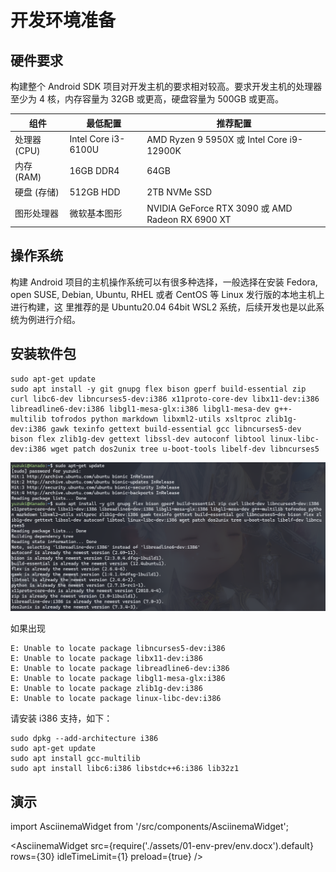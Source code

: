 # 开发环境准备

## 硬件要求

构建整个 Android SDK 项目对开发主机的要求相对较高。要求开发主机的处理器至少为 4 核，内存容量为 32GB 或更高，硬盘容量为 500GB 或更高。

| 组件         | 最低配置            | 推荐配置                                         |
| ------------ | ------------------- | ------------------------------------------------ |
| 处理器 (CPU) | Intel Core i3-6100U | AMD Ryzen 9 5950X 或 Intel Core i9-12900K        |
| 内存 (RAM)   | 16GB DDR4           | 64GB                                             |
| 硬盘 (存储)  | 512GB HDD           | 2TB NVMe SSD                                     |
| 图形处理器   | 微软基本图形        | NVIDIA GeForce RTX 3090 或 AMD Radeon RX 6900 XT |

## 操作系统

构建 Android 项目的主机操作系统可以有很多种选择，一般选择在安装 Fedora, open SUSE, Debian, Ubuntu, RHEL 或者 CentOS 等 Linux 发行版的本地主机上进行构建，这 里推荐的是 Ubuntu20.04 64bit WSL2 系统，后续开发也是以此系统为例进行介绍。

## 安装软件包

```shell
sudo apt-get update
sudo apt install -y git gnupg flex bison gperf build-essential zip curl libc6-dev libncurses5-dev:i386 x11proto-core-dev libx11-dev:i386 libreadline6-dev:i386 libgl1-mesa-glx:i386 libgl1-mesa-dev g++-multilib tofrodos python markdown libxml2-utils xsltproc zlib1g-dev:i386 gawk texinfo gettext build-essential gcc libncurses5-dev bison flex zlib1g-dev gettext libssl-dev autoconf libtool linux-libc-dev:i386 wget patch dos2unix tree u-boot-tools libelf-dev libncurses5
```

![image-20240511002550161](assets/01-env-prev/image-20240511002550161.png)

如果出现

```
E: Unable to locate package libncurses5-dev:i386
E: Unable to locate package libx11-dev:i386
E: Unable to locate package libreadline6-dev:i386
E: Unable to locate package libgl1-mesa-glx:i386
E: Unable to locate package zlib1g-dev:i386
E: Unable to locate package linux-libc-dev:i386
```

请安装 i386 支持，如下：

```
sudo dpkg --add-architecture i386
sudo apt-get update
sudo apt install gcc-multilib 
sudo apt install libc6:i386 libstdc++6:i386 lib32z1
```

## 演示

import AsciinemaWidget from '/src/components/AsciinemaWidget';

<AsciinemaWidget src={require('./assets/01-env-prev/env.docx').default} rows={30} idleTimeLimit={1} preload={true} />

